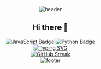 <div align="center">
  <img src="https://capsule-render.vercel.app/api?type=slice&color=gradient&height=150&section=header" alt="header" />
</div>

<div align="center">
  <h2>Hi there 👋</h2>
  <img src="https://img.shields.io/badge/JavaScript-F7DF1E?style=for-the-badge&logo=JavaScript&logoColor=white" alt="JavaScript Badge" />
  <img src="https://img.shields.io/badge/Python-3776AB?style=for-the-badge&logo=python&logoColor=white" alt="Python Badge" />
</div>

<div align="center">
  <a href="https://git.io/typing-svg">
    <img src="https://readme-typing-svg.demolab.com?font=&pause=1000&color=8938F7&background=C4A8FF00&center=true&vCenter=true&multiline=true&width=435&height=100&lines=Hello+World!;%EC%95%88%EB%85%95!;%E3%81%93%E3%82%93%E3%81%AB%E3%81%A1%E3%81%AF%EF%BC%81" alt="Typing SVG" />
  </a>
</div>

<div align="center">
  <a href="https://git.io/streak-stats">
    <img src="https://streak-stats.demolab.com?user=leewonho0987&theme=whatsapp-dark2&border_radius=6&locale=ko&date_format=%5BY.%5Dn.j" alt="GitHub Streak" />
  </a>
</div>

<div align="center">
  <img src="https://capsule-render.vercel.app/api?type=waving&color=BDBDC8&height=150&section=footer" alt="footer" />
</div>


